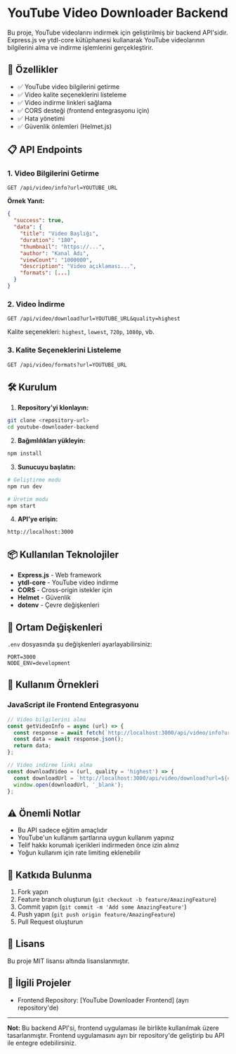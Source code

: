 # YouTube Video Downloader Backend

Bu proje, YouTube videolarını indirmek için geliştirilmiş bir backend API'sidir. Express.js ve ytdl-core kütüphanesi kullanarak YouTube videolarının bilgilerini alma ve indirme işlemlerini gerçekleştirir.

## 🚀 Özellikler

- ✅ YouTube video bilgilerini getirme
- ✅ Video kalite seçeneklerini listeleme  
- ✅ Video indirme linkleri sağlama
- ✅ CORS desteği (frontend entegrasyonu için)
- ✅ Hata yönetimi
- ✅ Güvenlik önlemleri (Helmet.js)

## 📋 API Endpoints

### 1. Video Bilgilerini Getirme
```
GET /api/video/info?url=YOUTUBE_URL
```

**Örnek Yanıt:**
```json
{
  "success": true,
  "data": {
    "title": "Video Başlığı",
    "duration": "180",
    "thumbnail": "https://...",
    "author": "Kanal Adı",
    "viewCount": "1000000",
    "description": "Video açıklaması...",
    "formats": [...]
  }
}
```

### 2. Video İndirme
```
GET /api/video/download?url=YOUTUBE_URL&quality=highest
```

Kalite seçenekleri: `highest`, `lowest`, `720p`, `1080p`, vb.

### 3. Kalite Seçeneklerini Listeleme
```
GET /api/video/formats?url=YOUTUBE_URL
```

## 🛠️ Kurulum

1. **Repository'yi klonlayın:**
```bash
git clone <repository-url>
cd youtube-downloader-backend
```

2. **Bağımlılıkları yükleyin:**
```bash
npm install
```

3. **Sunucuyu başlatın:**
```bash
# Geliştirme modu
npm run dev

# Üretim modu
npm start
```

4. **API'ye erişin:**
```
http://localhost:3000
```

## 📦 Kullanılan Teknolojiler

- **Express.js** - Web framework
- **ytdl-core** - YouTube video indirme
- **CORS** - Cross-origin istekler için
- **Helmet** - Güvenlik
- **dotenv** - Çevre değişkenleri

## 🔧 Ortam Değişkenleri

`.env` dosyasında şu değişkenleri ayarlayabilirsiniz:

```env
PORT=3000
NODE_ENV=development
```

## 🚦 Kullanım Örnekleri

### JavaScript ile Frontend Entegrasyonu

```javascript
// Video bilgilerini alma
const getVideoInfo = async (url) => {
  const response = await fetch(`http://localhost:3000/api/video/info?url=${encodeURIComponent(url)}`);
  const data = await response.json();
  return data;
};

// Video indirme linki alma
const downloadVideo = (url, quality = 'highest') => {
  const downloadUrl = `http://localhost:3000/api/video/download?url=${encodeURIComponent(url)}&quality=${quality}`;
  window.open(downloadUrl, '_blank');
};
```

## ⚠️ Önemli Notlar

- Bu API sadece eğitim amaçlıdır
- YouTube'un kullanım şartlarına uygun kullanım yapınız
- Telif hakkı korumalı içerikleri indirmeden önce izin alınız
- Yoğun kullanım için rate limiting eklenebilir

## 🤝 Katkıda Bulunma

1. Fork yapın
2. Feature branch oluşturun (`git checkout -b feature/AmazingFeature`)
3. Commit yapın (`git commit -m 'Add some AmazingFeature'`)
4. Push yapın (`git push origin feature/AmazingFeature`)
5. Pull Request oluşturun

## 📄 Lisans

Bu proje MIT lisansı altında lisanslanmıştır.

## 🔗 İlgili Projeler

- Frontend Repository: [YouTube Downloader Frontend] (ayrı repository'de)

---

**Not:** Bu backend API'si, frontend uygulaması ile birlikte kullanılmak üzere tasarlanmıştır. Frontend uygulamasını ayrı bir repository'de geliştirip bu API ile entegre edebilirsiniz.